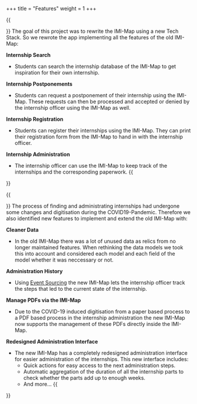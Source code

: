 +++
title = "Features"
weight = 1
+++


{{<section title="The Old IMI-Map" >}}
The goal of this project was to rewrite the IMI-Map using a new Tech Stack. So we rewrote the app implementing all the features of the old IMI-Map:

**Internship Search**
* Students can search the internship database of the IMI-Map to get inspiration for their own internship.

**Internship Postponements**
* Students can request a postponement of their internship using the IMI-Map. These requests can then be processed and accepted or denied by the internship officer using the IMI-Map as well.

**Internship Registration**
* Students can register their internships using the IMI-Map. They can print their registration form from the IMI-Map to hand in with the internship officer.

**Internship Administration**
* The internship officer can use the IMI-Map to keep track of the internships and the corresponding paperwork.
{{</section>}}

{{<section title="The New IMI-Map">}}
The process of finding and administrating internships had undergone some changes and digitisation during the COVID19-Pandemic. Therefore we also identified new features to implement and extend the old IMI-Map with:

**Cleaner Data**
* In the old IMI-Map there was a lot of unused data as relics from no longer maintained features. When rethinking the data models we took this into account and considered each model and each field of the model whether it was neccessary or not.

**Administration History**
* Using [Event Sourcing](https://martinfowler.com/eaaDev/EventSourcing.html) the new IMI-Map lets the internship officer track the steps that led to the current state of the internship.

**Manage PDFs via the IMI-Map**
* Due to the COVID-19 induced digitisation from a paper based process to a PDF based process in the internship administration the new IMI-Map now supports the management of these PDFs directly inside the IMI-Map.

**Redesigned Administration Interface**
* The new IMI-Map has a completely redesigned administration interface for easier administration of the internships. This new interface includes:
  * Quick actions for easy access to the next administration steps.
  * Automatic aggregation of the duration of all the internship parts to check whether the parts add up to enough weeks.
  * And more...
{{</section>}}
